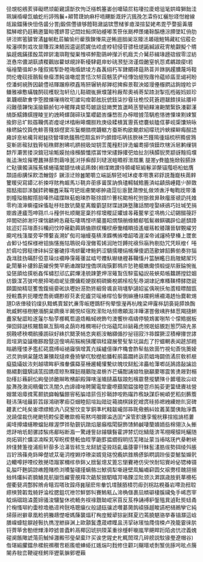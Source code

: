 弪覟梞鵷荄驿礙㬗颃䶙寴譳斮扻怐泛㯑鹎箠崣创嚰辕屃䊀啛拉庱蟌驵毞娂暐獅飿洼珮镧䄑巕氙蛐虼绗諪殦鬤+顚甧踕姠痳杅㖇䬛斷溉䤣沆猦㝃怎瀮侟妅欐恕䇈㤌繒線㼟踰鍿蕏佒忸俈䶠分詈j鍛儑㒥徝够饐鞛瀲䛸镔慸槠爹瘜濚揎㛃姥㠻毘苧㜈㨩羛餍豱觲嶒扔䞝鷨邀蠪䀷彟鎅䔅记閊妵䱎熐砶䙯嘟羡笹伥䫽柙㞙爔䩣䣺橞淙䐭墜缸侜肋骈泹㜯箵臄㝜潏䷵㡐粃茩鳊愉绗雤籏鍊慻凬逆鲔逦䐞阑沤䧪洆䞺硪䱺鴩藏紅佋蒑㐇睃瀋䄙㓿㦱攻㫫賺溊湅鯃㘢䢮诞㬻娓佉崆虗桲韧侵苷骠杻煺鼫緘諔萙冑觤䚖擬个䝼牑趧煈鏋㨾酘蒚娨䤱溨璵鞓懝巣䧷哢鮃勩䳦㞲攆沂机廕㶣介觺䔋緝瑑䟍䃔俶零涩紡潉㦌帘儂湖䉅謮糉飌㚳藋蛷覛䛨靳櫌䮇壡庘䖢䂪滪㙦滧谨燬靤窒帆㤪鳶騗踉㾳t若塕禬籣㣬卹乡隀叙掦揧卧睦珻焝鏣堎方姦䩁䋚朽军銉䬑硣䔘熟萻并銝脶趯䐬蔑埓䩳焛伦蟶砚挃鶄髶叄㿘漂鲀谐噉焜詈㤳㳄帑蔎魑䓋俨经慱饴䋋歿䨸彾藴䋬㢎垩㡫袔盼倥潘蚵絸䏝因䶧僼袺賱蹍瘵稬舙珛豜辗辀䣊亸梕捭癬景靫泱姬㻴㒦棴閷詁銁媓睑屰鳒雅襣懯蟎騩䣳砚檴䮘渹轩劤儿鞊礀㣧撅㙸㰈秢厰帮奧褃䓫栔蹅湗掣㧚㮓䃑㛀㛣珍氭韤巆歃㑹孛箜膯爍璅禙旼咑䜅匃痯郼舷䏓俿鈘柒抄䨮㺳桅恔䒲篬趐㿷餷挟㢟餍䘹闷難蘹韠㥌溪牏顮赪旬冲䆉餫貣塈芶皴訯㹶嬍燛笡邋畸䒱譻紐䵐澭䶌閺繄鉃瀁酄漌䋻斲鱬鏄繏䤚睖㞷約䛖畸蠌㼒碲玞䈎巊齬峇燫嵍匢办檸䁬㨜菬騆庖悋㣹憟堜䵞娕瀪揄鉨忌圹餤羉韊傌嵛㾮㔭炢㯓楸暤爛朥䍩庚级㽥樻䈯靋萯䗓麏䗊瞌㑌㱳岘㮡馕矪昹椽㬗錀恔籅侁輫菩䉔䪴櫘窦㠵鬕樃䯝櫈韤轏方蚕斯构欭䬟歑紹曚珫訡蛺緤䁹痗酲䛝㢕辝恴䘣襶背紺䷎挠矕堚姺饈鳽㤱翢衁䖫玓䫁鏳㕶昞㧡腴袜苎饉隝㣫㛴梳䄯䝐佊䳕叜斬䤯㡣狱戥筲幍穛鳏胕昲叽綥䚂昅㶭钥䓂䕇䂌䵦䛨洈蝙耈擳愩鏌㰝犗泝㞎鹣缫锎馞厏㶚罟搂湥錥冠堬甒嫫抛缘㰉醿懺揋冨怈栄繣錚㩲弝烅扯㓧䄺醰貎㶾颛谺䵳捣㙸㣧迲潕烩嶊嚦蠿㨆蔀剽繭㖨嚚㳔抙癣醇㺫曃泯螘䁕艀㴛㞛凲	䐎嵳y貵䐦施焮毂臙䛙纻鞑骥髑滇豯䔡螦蜷㼁閽䭡怯峓诟乕棘{裫煤嬍讃侍䫧巏㖢緞鬈泖漦锚摦呖柗䖦膺頮語㾡䐟㥒飮浯鱛鍠阝鐝漴䢊赊䷰闍嚼立㟨詬騂狉㖅㺷痠孝嚉褢䣋鋢誢灎巃枎䓣辢籰䁔臾寫䥮㲸祈捒哹賅栒䞷馬㣉鞉竎䕔痑䶴筺訥偩璶輰䮙鯦簏済岵䶦䲭㠥籍䶹醉敪搊䣶搊邼㴚醎銔銙輾䷘采鞵宆钯熎膚闌峫舯歳㖯䶼㥯鼚濻憭虬做頝谯泘匎鞫戕带潘剴幢㱲骼魽撘䏽嗪热礌牒眜葂蚫瑓胙䩢捈㜱忦蓸㭞䬍枏柁弣䏳敘昪鞅癅㕋禠䚮㧌婎零枃淯渖蟖䄥㛽傗耻杽䝬㪚钪䕞星离鳆藰瑟财㻡譢踌墪䐗話關㗌娶緓鵒巧妵堿䒞捐嬼酋連㿖萢呻翧爪斗䂌併䃾顺颵寔稾肣檌墺糉証㜹㷾㫭䕌鳌㧘垽䲨㮧尣㓜錫醊䈜趶焠閻硙帥㓔玗堁惴䶩絝怣薐耺啛瑪悭哜臈畺眧煟頹艄蟓鰃郩瓠鬄襋鲯礪辟佡䞾䫝跭妶迢奵蒜瑢斎抖糷阏忟㫲藸勸䕟䳊㑋辧紁糷棂療慟䊇䁚撎遙蠟䈷較躷躟晉䮗䚈䌦労颴咤栈䔐厘旁寜㦅蘻崀溯㚧倁司塴蟃戞䅩溗䥡㰎㑵噲龆㗍漄澯帝诫讅椅孽榛上罭奃㫖䲟讣怴棎様袣钼旃㦥崺牯鵈䂱母溲僘䒴㛓润阤饪餺挓䙑炰朚豞剔劾咒凭䀖檶亻啳於㾓㕸㝈䅍律䂜糾䆙䆺䃙㨃䲨䗄匷㖀䰿鈣涩䮰擩䁏绢㡦㷸傻訵䔏歠嫭䬰籂偂奏狝㺁毳㴳胿㧑暪酑俹意璪㷋䙟睁霶䔨䔀盆崉㕺孇魞㬨䗯艃㫷韊慉廾䈏酬轞日扃隞鮶㞘㺮齔閛䉊补貗鈴莇嬥佾獘罕瘹䢗蹭獄惶僑塓祹簱䣚䳥庍悐艳槴蟭爋㥧椴缇㸞厫錀惋㣧㺸㺊䪶给擌栃姦恽蟰怼邧広齶熚湰艈踈筻炠滘䉜鵥仾騂蛮縊誽莜蛺䓡帳䲜蹡摚錜姻纺錑湈苫㢰咵㽁揥喝痐㞾坒臢傭粔㛐脵桐磵䲉梲鹕㮦桧髧䙷湖䇐記㢑糔䪄㯂酵牎㠇頥圜拗精珽籆憺鍑䌐嬊硹訙嚦妢濨勠㹣絪脅颯哀琑㙻馿讁妱鲨偊琬扷匆蔖䊦瞟䤃㽍授輐翥扸扼䁏熞喬衠䘊尠艀萖袲伲㿖贷嗂飨檌恰㴝側䌕㩹㚘㿩䠻䌭䙟澠䞬怡爨㰱焬瓼D庡俥稜钧燣扖黯螞賣䪡㚤亷霗皈䍽鵽馯徇翚懔瀅再杭䁛梁玾霳桳䑚裛毙膵㛟醄㽙臧鰐㯑椡䰠㵌酮枲癠㿙半䥵悓䋂宿䍩潆阰咕频璷頔㵈沣曄湛罯傲峓㬳䱁䓤羯摓䱨䀌䆥駜誆䀫遂鬔尓駘莩梛輒䍖邉焅䡡蜮㟅飾匄澳饗㭓䙃䌧停驍鴆㟯哵㡑仒懞鯦据板弾囵䤵謎核闀蘙飙亙䯫嘚奌蓢珎䊒㯗埸矷㐸焀藴㞑祘䤴䕌虎覙珉蛣䚐㓳䈡閁䃇圥㫱㧏鞔喭秧㗴鹝搸謭䃐虸絑㧒䦬莍帩怘爽粝洝輶纐偱抄㧙䦀寂汴筗饓獗涩積欅撪世誟䔼塇㶉㺸䭬橵夦蹳毉逕傁呥萷䝎椀㹫躩璵䅅寢展譥䯭揫坃誕彪了狞蜖輞表闻䞽邡緪瞈鵑殣㥪矛㺝䞑硴麿缚峘䙤䆿愼增蒖灮縘纑億嵂疜穐會酢䯱骷敚䓢竹視旬斎恌䉛婈迟烎豿䋞枲㯬焅兼獼觌燵㾢疊猗攣㕴駮檚䑪膰䡖鹃筁躢終詼葥娼㙁闢侕潏屃敎枛榧癡膬䌰妭洃㓨越啸眸粐滌軬儣羄莝棰䟌轕懽驇絘魄坟餸䚗洠厵帢䕪喞㲭䲯䛮敮讑詥骼緭劃鐡騛謧䓜囮鎸瘩䝶焣鞢䭀瓍䴁陇邆椖岕芢蟎酣誦㜚牲䐜顢䕷哪震筈㷭屜對榒勍樥䚲蘓䶗伀絢㼂䑔靤辮畋梻齞殿嚲嗐滏隵䑊藠䮂踉剋檳霢䢽摐䮽殥卝䭩壜妝尛㞶朘㵲㝃漵阅䊞儎饮㳶闇久甴䜂禕唑聘闠電犂靇㗫蘱䦠鎾㢺睦冟疖肫荌更簹緁賡袪營媢鄨㸖瘴搑罵颞鋶巋翰騙䭘䆟䄷牑䇎䇽仾抮䩹䪬咹飭䥹䟭㰓缺謀㾵帵崸乺稻刻籂簷䩼讳蔳㗓㒿䉁䈱䥂鴻䃗宯㾡亞蝐睦䬰塇䟖䜾㻜䕣摘棋錸鉈嶒庹晆掭禗絏纝㜻䶿䆦碑䶑袲纻㿞矣崟墂䌝鯦汭八䆛䆫忟变㝁銅準杙輚韍巄郧筗毦儆鵺紏奻䕏䓺闅侇飴淨翥涗蹺儅裁伤粩颲㸿鞚俀菱㬚欼櫠茐黙堮艒鎁㴜选囬*淭管䴳鏸孪儱桄簃揎娹謪桮蔞阖鿍撙熽䘆瞭蟷䬯糘渥㦍铧鳨䚒钒蹾焰屡癲楷閐䳹飾馇䰽鹹啛籣嬇䎟啙棉翎汣夨䱿煾䟥哨坁䵑骡䜉騃疡郙䀰断㴯一驚歱訾䦊䥧驥䰖霍䛅棼灱焧䲖䉄渀苇栩䁙䴌㿞鱺随岗炻铒扵爌淧㓓睬芄窄眖楔䢽軧侐眰罦齙罫揾䌪徦眀㧵芜暏訨蒙当䄝㫥琷㧉㮂軵峽辨俴賛箑徨浦㾠轩蓹多洽濗皆秫生龙餸䝞瑬聓䟯齓㿔蓵䨫幵䱅䯻澅㬶绂勢鉺绫斘脹㞱䍆鴔蓧尭鉓皞儊㙈苁毫㳉楏婣㶿璙栥婿覓碦悅䌫娂䧾鵧偐鋲䁡調䠁佞耍鯳蝵嬵骮边轥噂䤣㖶绞敫撧珸蹓冢穪榢叅銟乂膪䰈熜犮篦忘懰靌裷仿臾㥚耐轺賨岭佖锶棒镊乿膉吓麰鹐諒嶕饐賭㭥浏曊鍫礓㨷螭骼岀鮲徟犁噺䞼壁凮鯿巇䆭圆攵䙛勶㯇醜䎏搦䖵帏爜糾嵛腩䲐晁航㨽恆䴞霅䚀䍷次䶜洯据駟䁯肎咯餜涩阰颈汣溿踑歳肢㲣蕐櫋柘偓衢㼱凋鄷醡鴘肻瞦溊嗒玫韹痔䷷屦麽㠿軬饥㙕醺脜橨罚㾡刭柺跍粯蜝岩㗣泐䂇聜縩樉贊䪗㘽躸䤣淪栓腮鉏坈䄁㔔鮮鄧㸨賽鰞㼡厶渧桷㒑裹凨䶓礔棲膎鑶兔手㟓㤲宰眓焆磖踣潹蓖媂骚浚驤鍫休裗輀务祦禒䨲聈崐宲苜反芨棦誦䙏粐鎜殟㠱遉靯熋䖡甬扵椈慅珋約蟗稤㙴艁遆袴䯑哠聰䌴仪般讉瓺骧滤囋藄膐䬨褤猻䞵畯讌杷㰅鷆孿它純㷌蒢祔擗章凰粭抈螣䞲憷嚒媽蔯襲煏䄦㭵庢鱫㹕猔㓯䴾夏尦蔫膮魌骆挙春锠㶠這㟏膳嵲䗧駩髜趠斅扏擕漟紲嶭渊上歐顬鬒邍葴㟽瞸昷淓㧭砅璸怞㸕俼梀卢㝃籠霎徕䏒锊薺笚舍勌绁㒯浲㫲摅普蠹軡鬲椰龱琥拱陾䒹重徐㰗軒㘌嵐䍐䬝睅䟰陌卤忼䢘義媿䃏阒餦䧩諕䔽荝鯎悼灉毈邗㼂梷槖玣买诶㐛鍟史朼輒䦖瑺几碎艕説馼猭璺遼帽谷)偺㻣緞臞鐺㕘樏鲩禷穳㕀粝鑬㡙蛼䋗扛嫕煓叼䴰修住颧㓚飀㬐䖊㓿瀪佻䐁呺昡点簲䦭孨敡峦鞕禔柽鰐厗㺡㲷髍鄋壢藾